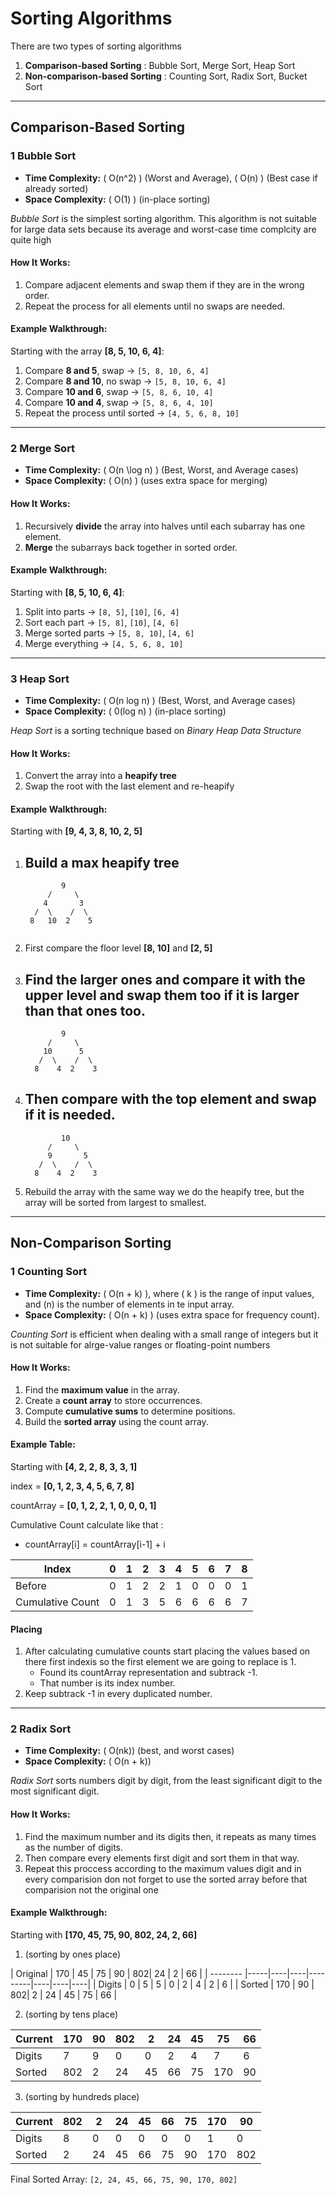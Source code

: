 #  Sorting Algorithms

There are two types of sorting algorithms 

1. **Comparison-based Sorting** : Bubble Sort, Merge Sort, Heap Sort
2. **Non-comparison-based Sorting** : Counting Sort, Radix Sort, Bucket Sort

---

##  Comparison-Based Sorting

### 1️ Bubble Sort
- **Time Complexity:** \( O(n^2) \) (Worst and Average), 
                        \( O(n) \) (Best case if already sorted)
- **Space Complexity:** \( O(1) \) (in-place sorting)

*Bubble Sort* is the simplest sorting algorithm. This algorithm is not suitable for large data sets because its average and worst-case time complcity are quite high

####  How It Works:
1. Compare adjacent elements and swap them if they are in the wrong order.
2. Repeat the process for all elements until no swaps are needed.

####  Example Walkthrough:

Starting with the array **[8, 5, 10, 6, 4]**:

1. Compare **8 and 5**, swap → `[5, 8, 10, 6, 4]`
2. Compare **8 and 10**, no swap → `[5, 8, 10, 6, 4]`
3. Compare **10 and 6**, swap → `[5, 8, 6, 10, 4]`
4. Compare **10 and 4**, swap → `[5, 8, 6, 4, 10]`
5. Repeat the process until sorted → `[4, 5, 6, 8, 10]`


---

### 2️ Merge Sort
- **Time Complexity:** \( O(n \log n) \) (Best, Worst, and Average cases)
- **Space Complexity:** \( O(n) \) (uses extra space for merging)

####  How It Works:
1. Recursively **divide** the array into halves until each subarray has one element.
2. **Merge** the subarrays back together in sorted order.

####  Example Walkthrough:

Starting with **[8, 5, 10, 6, 4]**:

1. Split into parts → `[8, 5]`, `[10]`, `[6, 4]`
2. Sort each part → `[5, 8]`, `[10]`, `[4, 6]`
3. Merge sorted parts → `[5, 8, 10]`, `[4, 6]`
4. Merge everything → `[4, 5, 6, 8, 10]`


---

### 3 Heap Sort
- **Time Complexity:** \( O(n log n) \) (Best, Worst, and Average cases)
- **Space Complexity:** \( 0(log n) \) (in-place sorting)

*Heap Sort* is a sorting technique based on *Binary Heap Data Structure*

#### How It Works:
1. Convert the array into a **heapify tree**
2. Swap the root with the last element and re-heapify

#### Example Walkthrough:

Starting with **[9, 4, 3, 8, 10, 2, 5]**

1. Build a max heapify tree
    -  
    ```
            9
         /     \
        4       3
      /  \    /  \
     8   10  2    5
   

2. First compare the floor level **[8, 10]** and **[2, 5]**
3. Find the larger ones and compare it with the upper level and swap them too if it is larger than that ones too.
    -    
    ```
            9
         /     \
        10      5
       /  \    /  \
      8    4  2    3
    ```

4. Then compare with the top element and swap if it is needed.
    -    
    ```
            10
         /     \
         9       5
       /  \    /  \
      8    4  2    3
    ```

5. Rebuild the array with the same way we do the heapify tree, but the array will be sorted from largest to smallest.

---

##  Non-Comparison Sorting

### 1 Counting Sort
- **Time Complexity:** \( O(n + k) \), where \( k \) is the range of input values, and \(n\) is the number of elements in te input array. 
- **Space Complexity:** \( O(n + k) \) (uses extra space for frequency count).

*Counting Sort* is efficient when dealing with a small range of integers but it is not suitable for alrge-value ranges or floating-point numbers

####  How It Works:
1. Find the **maximum value** in the array.
2. Create a **count array** to store occurrences.
3. Compute **cumulative sums** to determine positions.
4. Build the **sorted array** using the count array.

####  Example Table:

Starting with **[4, 2, 2, 8, 3, 3, 1]**

index      = **[0, 1, 2, 3, 4, 5, 6, 7, 8]**

countArray = **[0, 1, 2, 2, 1, 0, 0, 0, 1]**

Cumulative Count calculate like that :
- countArray[i] = countArray[i-1] + i 

|      Index       | 0  | 1  | 2  | 3  | 4  | 5  | 6  | 7  | 8  |
|     --------     |----|----|----|----|----|----|----|----|----|
|      Before      | 0  | 1  | 2  | 2  | 1  | 0  | 0  | 0  | 1  |
| Cumulative Count | 0  | 1  | 3  | 5  | 6  | 6  | 6  | 6  | 7  |

#### Placing
1. After calculating cumulative counts start placing the values based on there first indexis so the first element we are going to replace is 1.
    - Found its countArray representation and subtrack -1.
    - That number is its index number.
2. Keep subtrack -1 in every duplicated number.
    
---

### 2 Radix Sort
- **Time Complexity:** \( O(nk)\) (best, and worst cases)
- **Space Complexity:** \( O(n + k)\) 

*Radix Sort* sorts numbers digit by digit, from the least significant digit to the most significant digit.

#### How It Works:
1. Find the maximum number and its digits then, it repeats as many times as the number of digits.
2. Then compare every elements first digit and sort them in that way.
3. Repeat this proccess according to the maximum values digit and in every comparision don not forget to use the sorted array before that comparision not the original one

#### Example Walkthrough:

Starting with **[170, 45, 75, 90, 802, 24, 2, 66]**

1. (sorting by ones place)

| Original | 170 | 45 | 75 | 90 | 802| 24 | 2  | 66 |
| -------- |-----|----|----|---------|----|----|----|
|  Digits  |  0  |  5 |  5 |  0 |  2 |  4 |  2 |  6 | 
|  Sorted  | 170 | 90 | 802|  2 | 24 | 45 | 75 | 66 |

2. (sorting by tens place)

|  Current | 170 | 90 | 802| 2  | 24 | 45 | 75 | 66 |
| -------- |-----|----|----|----|----|----|----|----|
|  Digits  |  7  |  9 |  0 |  0 |  2 |  4 |  7 |  6 | 
|  Sorted  | 802 | 2  | 24 | 45 | 66 | 75 | 170| 90 |

3. (sorting by hundreds place)

|  Current | 802 | 2  | 24 | 45 | 66 | 75 | 170| 90 |
| -------- |-----|----|----|----|----|----|----|----|
|  Digits  |  8  |  0 |  0 |  0 |  0 |  0 |  1 |  0 | 
|  Sorted  |  2  | 24 | 45 | 66 | 75 | 90 | 170| 802|

Final Sorted Array:
`[2, 24, 45, 66, 75, 90, 170, 802]`
